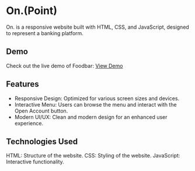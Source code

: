 # On.(Point)
On. is a responsive website built with HTML, CSS, and JavaScript, designed to represent a banking platform.
## Demo
Check out the live demo of Foodbar: [View Demo](https://gj-onpoint.netlify.app/)
## Features
* Responsive Design: Optimized for various screen sizes and devices.
* Interactive Menu: Users can browse the menu and interact with the Open Account button.
* Modern UI/UX: Clean and modern design for an enhanced user experience.
## Technologies Used
HTML: Structure of the website.
CSS: Styling of the website.
JavaScript: Interactive functionality.
